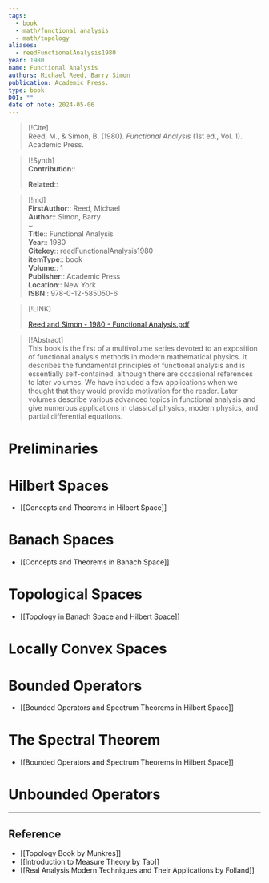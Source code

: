 ```yaml
---
tags:
  - book
  - math/functional_analysis
  - math/topology
aliases:
  - reedFunctionalAnalysis1980
year: 1980
name: Functional Analysis
authors: Michael Reed, Barry Simon
publication: Academic Press.
type: book
DOI: ""
date of note: 2024-05-06
---
```


> [!Cite]  
> Reed, M., & Simon, B. (1980). _Functional Analysis_ (1st ed., Vol. 1). Academic Press.

>[!Synth]  
>**Contribution**::  
>  
>**Related**::   
>  
  
>[!md]  
> **FirstAuthor**:: Reed, Michael  
> **Author**:: Simon, Barry  
~  
> **Title**:: Functional Analysis  
> **Year**:: 1980  
> **Citekey**:: reedFunctionalAnalysis1980  
> **itemType**:: book  
> **Volume**:: 1  
> **Publisher**:: Academic Press  
> **Location**:: New York  
> **ISBN**:: 978-0-12-585050-6  

> [!LINK]  
> 
> [Reed and Simon - 1980 - Functional Analysis.pdf](file:///home/lukexie/Documents/Papers/storage/VT5PF7L8/Reed%20and%20Simon%20-%201980%20-%20Functional%20Analysis.pdf) 
>  

> [!Abstract]  
> This book is the first of a multivolume series devoted to an exposition of functional analysis methods in modern mathematical physics. It describes the fundamental principles of functional analysis and is essentially self-contained, although there are occasional references to later volumes. We have included a few applications when we thought that they would provide motivation for the reader. Later volumes describe various advanced topics in functional analysis and give numerous applications in classical physics, modern physics, and partial differential equations.  



# Preliminaries



# Hilbert Spaces

- [[Concepts and Theorems in Hilbert Space]]

# Banach Spaces

- [[Concepts and Theorems in Banach Space]]

# Topological Spaces

- [[Topology in Banach Space and Hilbert Space]]

# Locally Convex Spaces



# Bounded Operators

- [[Bounded Operators and Spectrum Theorems in Hilbert Space]]

# The Spectral Theorem

- [[Bounded Operators and Spectrum Theorems in Hilbert Space]]

# Unbounded Operators





----

## Reference

- [[Topology Book by Munkres]]
- [[Introduction to Measure Theory by Tao]]
- [[Real Analysis Modern Techniques and Their Applications by Folland]]

